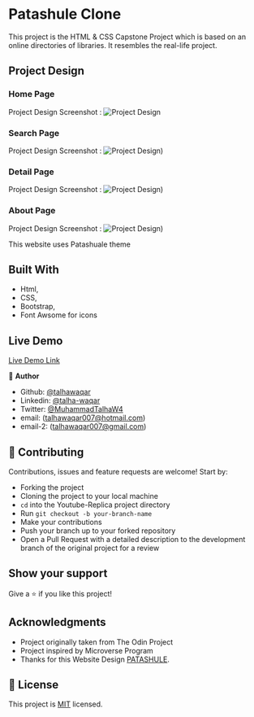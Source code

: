 # Patashule Clone

This project is the HTML &amp; CSS Capstone Project which is based on an online directories of libraries. It resembles the real-life project.

## Project Design

### Home Page

Project Design Screenshot : ![Project Design](images/Home.png)

### Search Page

Project Design Screenshot : ![Project Design](images/Search-page.png))

### Detail Page

Project Design Screenshot : ![Project Design](images/Detail-page.png))

### About Page

Project Design Screenshot : ![Project Design](images/Aboutus-Page.png))

This website uses Patashuale theme

## Built With

- Html,
- CSS,
- Bootstrap,
- Font Awsome for icons

## Live Demo

[Live Demo Link](https://talhawaqar.github.io/Patashule-Library/)

👤 **Author**

- Github: [@talhawaqar](https://github.com/talhawaqar)
- Linkedin: [@talha-waqar](https://www.linkedin.com/in/talha-waqar-977257145/)
- Twitter: [@MuhammadTalhaW4](https://twitter.com/MuhammadTalhaW4)
- email: (talhawaqar007@hotmail.com)
- email-2: (talhawaqar007@gmail.com)

## 🤝 Contributing

Contributions, issues and feature requests are welcome! Start by:

- Forking the project
- Cloning the project to your local machine
- `cd` into the Youtube-Replica project directory
- Run `git checkout -b your-branch-name`
- Make your contributions
- Push your branch up to your forked repository
- Open a Pull Request with a detailed description to the development branch of the original project for a review

## Show your support

Give a ⭐️ if you like this project!

## Acknowledgments

- Project originally taken from The Odin Project
- Project inspired by Microverse Program
- Thanks for this Website Design [PATASHULE](https://www.behance.net/gallery/25563385/PatashuleKE).

## 📝 License

This project is [MIT](https://opensource.org/licenses/MIT) licensed.
